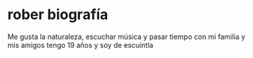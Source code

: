 # rober biografía 
Me gusta la naturaleza, escuchar música y pasar tiempo con mi familia y mis amigos tengo 19 años y soy de escuintla 

